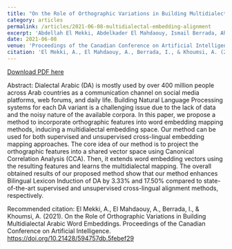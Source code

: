 ```yaml
---
title: "On the Role of Orthographic Variations in Building Multidialectal Arabic Word Embeddings"
category: articles
permalink: /articles/2021-06-08-multidialectal-embedding-alignment
excerpt: 'Abdellah El Mekki, Abdelkader El Mahdaouy, Ismail Berrada, Ahmed Khoumsi'
date: 2021-06-08
venue: 'Proceedings of the Canadian Conference on Artificial Intelligence'
citation: 'El Mekki, A., El Mahdaouy, A., Berrada, I., & Khoumsi, A. (2021). On the Role of Orthographic Variations in Building Multidialectal Arabic Word Embeddings. Proceedings of the Canadian Conference on Artificial Intelligence. https://doi.org/10.21428/594757db.5febef29'
---
```


<a href='https://assets.pubpub.org/s5qybplo/11621610534420.pdf'>Download PDF here</a>

Abstract: Dialectal Arabic (DA) is mostly used by over 400 million people across Arab countries as a communication channel on social media platforms, web forums, and daily life. Building Natural Language Processing systems for each DA variant is a challenging issue due to the lack of data and the noisy nature of the available corpora. In this paper, we propose a method to incorporate orthographic features into word embedding mapping methods, inducing a multidialectal embedding space. Our method can be used for both supervised and unsupervised cross-lingual embedding mapping approaches. The core idea of our method is to project the orthographic features into a shared vector space using Canonical Correlation Analysis (CCA). Then, it extends word embedding vectors using the resulting features and learns the multidialectal mapping. The overall obtained results of our proposed method show that our method enhances Bilingual Lexicon Induction of DA by 3.33% and 17.50% compared to state-of-the-art supervised and unsupervised cross-lingual alignment methods, respectively.


 Recommended citation: El Mekki, A., El Mahdaouy, A., Berrada, I., & Khoumsi, A. (2021). On the Role of Orthographic Variations in Building Multidialectal Arabic Word Embeddings. Proceedings of the Canadian Conference on Artificial Intelligence. https://doi.org/10.21428/594757db.5febef29
